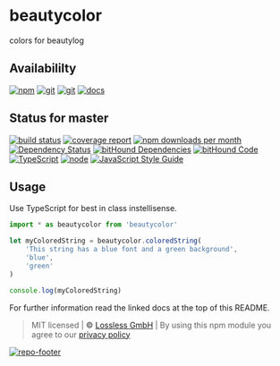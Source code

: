 # beautycolor
colors for beautylog

## Availabililty
[![npm](https://pushrocks.gitlab.io/assets/repo-button-npm.svg)](https://www.npmjs.com/package/beautycolor)
[![git](https://pushrocks.gitlab.io/assets/repo-button-git.svg)](https://GitLab.com/pushrocks/beautycolor)
[![git](https://pushrocks.gitlab.io/assets/repo-button-mirror.svg)](https://github.com/pushrocks/beautycolor)
[![docs](https://pushrocks.gitlab.io/assets/repo-button-docs.svg)](https://pushrocks.gitlab.io/beautycolor/)

## Status for master
[![build status](https://GitLab.com/pushrocks/beautycolor/badges/master/build.svg)](https://GitLab.com/pushrocks/beautycolor/commits/master)
[![coverage report](https://GitLab.com/pushrocks/beautycolor/badges/master/coverage.svg)](https://GitLab.com/pushrocks/beautycolor/commits/master)
[![npm downloads per month](https://img.shields.io/npm/dm/beautycolor.svg)](https://www.npmjs.com/package/beautycolor)
[![Dependency Status](https://david-dm.org/pushrocks/beautycolor.svg)](https://david-dm.org/pushrocks/beautycolor)
[![bitHound Dependencies](https://www.bithound.io/github/pushrocks/beautycolor/badges/dependencies.svg)](https://www.bithound.io/github/pushrocks/beautycolor/master/dependencies/npm)
[![bitHound Code](https://www.bithound.io/github/pushrocks/beautycolor/badges/code.svg)](https://www.bithound.io/github/pushrocks/beautycolor)
[![TypeScript](https://img.shields.io/badge/TypeScript-2.x-blue.svg)](https://nodejs.org/dist/latest-v6.x/docs/api/)
[![node](https://img.shields.io/badge/node->=%206.x.x-blue.svg)](https://nodejs.org/dist/latest-v6.x/docs/api/)
[![JavaScript Style Guide](https://img.shields.io/badge/code%20style-standard-brightgreen.svg)](http://standardjs.com/)

## Usage
Use TypeScript for best in class instellisense.

```javascript
import * as beautycolor from 'beautycolor'

let myColoredString = beautycolor.coloredString(
    'This string has a blue font and a green background',
    'blue',
    'green'
)

console.log(myColoredString)
```

For further information read the linked docs at the top of this README.

> MIT licensed | **&copy;** [Lossless GmbH](https://lossless.gmbh)
| By using this npm module you agree to our [privacy policy](https://lossless.gmbH/privacy.html)

[![repo-footer](https://pushrocks.gitlab.io/assets/repo-footer.svg)](https://push.rocks)
